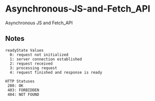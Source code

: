 # Asynchronous-JS-and-Fetch_API


Asynchronous JS and Fetch_API

## Notes

    readyState Values
      0: request not initialized
      1: server connection established
      2: request received
      3: processing request
      4: request finished and response is ready

    HTTP Statuses
     200: OK
     403: FORBIDDEN
     404: NOT FOUND
